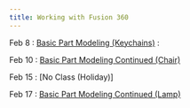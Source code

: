 ```yaml
---
title: Working with Fusion 360
---
```


Feb 8
: [Basic Part Modeling (Keychains)](#)
  :[]()

Feb 10
: [Basic Part Modeling Continued (Chair)](#)

Feb 15
: [No Class (Holiday)]
  
Feb 17
: [Basic Part Modeling Continued (Lamp)](#)
